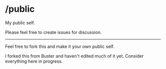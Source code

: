 /public
=======

My public self.

Please feel free to create issues for discussion.

------
Feel free to fork this and make it your own public self.

I forked this from Buster and haven't edited much of it yet. Consider everything here in progress.

